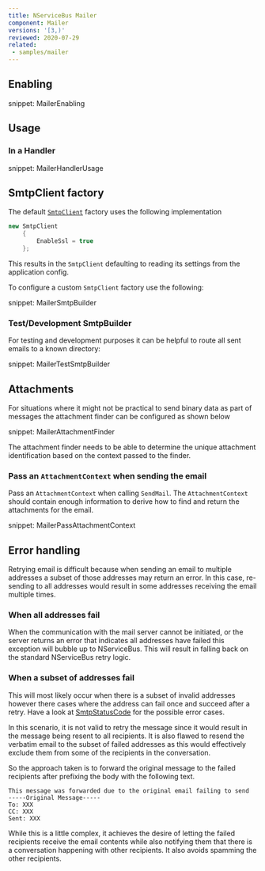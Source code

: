 ```yaml
---
title: NServiceBus Mailer
component: Mailer
versions: '[3,)'
reviewed: 2020-07-29
related:
 - samples/mailer
---
```


## Enabling

snippet: MailerEnabling

## Usage

### In a Handler

snippet: MailerHandlerUsage

## SmtpClient factory

The default [`SmtpClient`](https://msdn.microsoft.com/en-us/library/system.net.mail.smtpclient.aspx) factory uses the following implementation

```cs
new SmtpClient
    {
        EnableSsl = true
    };
```

This results in the `SmtpClient` defaulting to reading its settings from the application config.

To configure a custom `SmtpClient` factory use the following:

snippet: MailerSmtpBuilder

### Test/Development SmtpBuilder

For testing and development purposes it can be helpful to route all sent emails to a known directory:

snippet: MailerTestSmtpBuilder

## Attachments

For situations where it might not be practical to send binary data as part of messages the attachment finder can be configured as shown below

snippet: MailerAttachmentFinder

The attachment finder needs to be able to determine the unique attachment identification based on the context passed to the finder.

### Pass an `AttachmentContext` when sending the email

Pass an `AttachmentContext` when calling `SendMail`. The `AttachmentContext` should contain enough information to derive how to find and return the attachments for the email.

snippet: MailerPassAttachmentContext

## Error handling

Retrying email is difficult because when sending an email to multiple addresses a subset of those addresses may return an error. In this case, re-sending to all addresses would result in some addresses receiving the email multiple times.

### When all addresses fail

When the communication with the mail server cannot be initiated, or the server returns an error that indicates all addresses have failed this exception will bubble up to NServiceBus. This will result in falling back on the standard NServiceBus retry logic.

### When a subset of addresses fail

This will most likely occur when there is a subset of invalid addresses however there cases where the address can fail once and succeed after a retry. Have a look at [SmtpStatusCode](https://msdn.microsoft.com/en-us/library/system.net.mail.smtpstatuscode.aspx) for the possible error cases.

In this scenario, it is not valid to retry the message since it would result in the message being resent to all recipients. It is also flawed to resend the verbatim email to the subset of failed addresses as this would effectively exclude them from some of the recipients in the conversation.

So the approach taken is to forward the original message to the failed recipients after prefixing the body with the following text.

```
This message was forwarded due to the original email failing to send
-----Original Message-----
To: XXX
CC: XXX
Sent: XXX
```

While this is a little complex, it achieves the desire of letting the failed recipients receive the email contents while also notifying them that there is a conversation happening with other recipients. It also avoids spamming the other recipients.
